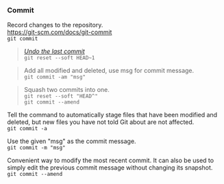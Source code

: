 ### Commit

Record changes to the repository. <br>
https://git-scm.com/docs/git-commit <br>
`git commit`

> [_Undo the last commit_](https://www.git-tower.com/learn/git/faq/undo-last-commit) <br>
`git reset --soft HEAD~1`

>Add all modified and deleted, use msg for commit message. <br>
`git commit -am "msg"`

>Squash two commits into one. <br>
`git reset --soft "HEAD^"` <br>
`git commit --amend`

Tell the command to automatically stage files that have been modified and deleted, but new files you have not told Git about are not affected. <br>
`git commit -a`

Use the given "msg" as the commit message. <br>
`git commit -m "msg"`

Convenient way to modify the most recent commit. It can also be used to simply edit the previous commit message without changing its snapshot. <br>
`git commit --amend`